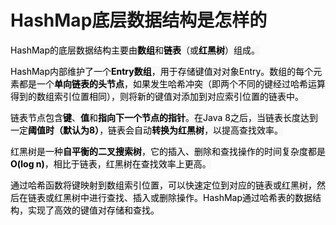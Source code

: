# HashMap底层数据结构是怎样的

<font style="color:rgb(0, 0, 0);background-color:rgb(248, 248, 248);">HashMap的底层数据结构主要由</font>**<font style="color:rgb(0, 0, 0);background-color:rgb(248, 248, 248);">数组</font>**<font style="color:rgb(0, 0, 0);background-color:rgb(248, 248, 248);">和</font>**<font style="color:rgb(0, 0, 0);background-color:rgb(248, 248, 248);">链表</font>**<font style="color:rgb(0, 0, 0);background-color:rgb(248, 248, 248);">（或</font>**<font style="color:rgb(0, 0, 0);background-color:rgb(248, 248, 248);">红黑树</font>**<font style="color:rgb(0, 0, 0);background-color:rgb(248, 248, 248);">）组成。</font>

<font style="color:rgb(0, 0, 0);background-color:rgb(248, 248, 248);">HashMap内部维护了一个</font>**<font style="color:rgb(0, 0, 0);background-color:rgb(248, 248, 248);">Entry数组</font>**<font style="color:rgb(0, 0, 0);background-color:rgb(248, 248, 248);">，用于存储键值对对象Entry。数组的每个元素都是一个</font>**<font style="color:rgb(0, 0, 0);background-color:rgb(248, 248, 248);">单向链表的头节点</font>**<font style="color:rgb(0, 0, 0);background-color:rgb(248, 248, 248);">，如果发生哈希冲突（即两个不同的键经过哈希运算得到的数组索引位置相同），则将新的键值对添加到对应索引位置的链表中。</font>

<font style="color:rgb(0, 0, 0);background-color:rgb(248, 248, 248);">链表节点包含</font>**<font style="color:rgb(0, 0, 0);background-color:rgb(248, 248, 248);">键</font>**<font style="color:rgb(0, 0, 0);background-color:rgb(248, 248, 248);">、</font>**<font style="color:rgb(0, 0, 0);background-color:rgb(248, 248, 248);">值</font>**<font style="color:rgb(0, 0, 0);background-color:rgb(248, 248, 248);">和</font>**<font style="color:rgb(0, 0, 0);background-color:rgb(248, 248, 248);">指向下一个节点的指针</font>**<font style="color:rgb(0, 0, 0);background-color:rgb(248, 248, 248);">。在Java 8之后，当链表长度达到一定</font>**<font style="color:rgb(0, 0, 0);background-color:rgb(248, 248, 248);">阈值时（默认为8）</font>**<font style="color:rgb(0, 0, 0);background-color:rgb(248, 248, 248);">，链表会自动</font>**<font style="color:rgb(0, 0, 0);background-color:rgb(248, 248, 248);">转换为红黑树</font>**<font style="color:rgb(0, 0, 0);background-color:rgb(248, 248, 248);">，以提高查找效率。</font>

<font style="color:rgb(0, 0, 0);background-color:rgb(248, 248, 248);">红黑树是一种</font>**<font style="color:rgb(0, 0, 0);background-color:rgb(248, 248, 248);">自平衡的二叉搜索树</font>**<font style="color:rgb(0, 0, 0);background-color:rgb(248, 248, 248);">，它的插入、删除和查找操作的时间复杂度都是</font>**<font style="color:rgb(0, 0, 0);background-color:rgb(248, 248, 248);">O(log n)</font>**<font style="color:rgb(0, 0, 0);background-color:rgb(248, 248, 248);">，相比于链表，红黑树在查找效率上更高。</font>

<font style="color:rgb(0, 0, 0);background-color:rgb(248, 248, 248);">通过哈希函数将键映射到数组索引位置，可以快速定位到对应的链表或红黑树，然后在链表或红黑树中进行查找、插入或删除操作。HashMap通过哈希表的数据结构，实现了高效的键值对存储和查找。</font>
